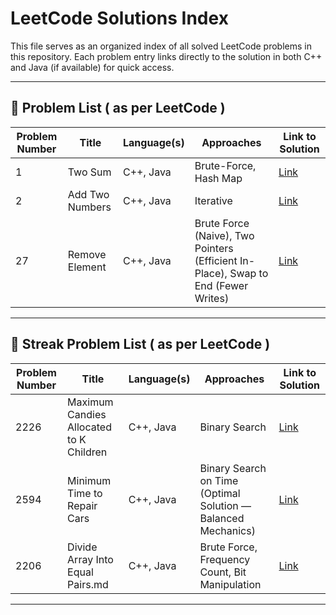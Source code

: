# LeetCode Solutions Index

This file serves as an organized index of all solved LeetCode problems in this repository. Each problem entry links directly to the solution in both C++ and Java (if available) for quick access.

---

## 📌 Problem List ( as per LeetCode )

| Problem Number | Title               | Language(s) |                 Approaches                 | Link to Solution |
|----------------|---------------------|-------------|--------------------------------------------|------------------|
| 1              | Two Sum             |  C++, Java  | Brute-Force, Hash Map                      | [Link](./Solutions/Two-Sum.md) |
| 2              | Add Two Numbers     |  C++, Java  | Iterative                                  | [Link](./Solutions/Add-Two-Numbers.md) |
| 27             | Remove Element      |  C++, Java  | Brute Force (Naive), Two Pointers (Efficient In-Place), Swap to End (Fewer Writes)                                  | [Link](./Solutions/Remove-Element.md) |

---

## 📌 Streak Problem List ( as per LeetCode )

| Problem Number | Title                                   | Language(s) |                 Approaches                 | Link to Solution |
|----------------|-----------------------------------------|-------------|--------------------------------------------|------------------|
| 2226           | Maximum Candies Allocated to K Children |  C++, Java  | Binary Search                      | [Link](./LeetCode-Streak/2226%20-%20Maximum%20Candies%20Allocated%20to%20K%20Children.md) |
| 2594           | Minimum Time to Repair Cars |  C++, Java  | Binary Search on Time (Optimal Solution — Balanced Mechanics) | [Link](./LeetCode-Streak/2594%20-%20Minimum%20Time%20to%20Repair%20Cars.md) |
| 2206           | Divide Array Into Equal Pairs.md |  C++, Java  | Brute Force, Frequency Count, Bit Manipulation | [Link](./LeetCode-Streak/2206%20-%20Divide%20Array%20Into%20Equal%20Pairs.md) |

---
